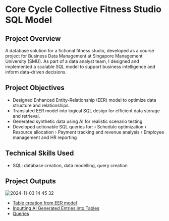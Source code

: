# Core Cycle Collective Fitness Studio SQL Model

## Project Overview
A database solution for a fictional fitness studio, developed as a course project for Business Data Management at Singapore Management University (SMU). As part of a data analyst team, I designed and implemented a scalable SQL model to support business intelligence and inform data-driven decisions.

## Project Objectives
* Designed Enhanced Entity-Relationship (EER) model to optimize data structure and relationships.
* Translated EER model into logical SQL design for efficient data storage and retrieval.
* Generated synthetic data using AI for realistic scenario testing
* Developed actionable SQL queries for:
› Schedule optimization
› Resource allocation
› Payment tracking and revenue analysis
› Employee management and HR reporting

## Technical Skills Used
* SQL: database creation, data modelling, query creation
  
## Project Outputs

![2024-11-03 14 45 32](https://github.com/user-attachments/assets/df3af0d3-de09-4cca-9565-5e93b3456f4c)

* [Table creation from EER model](https://raw.githubusercontent.com/hanns01o/bdm-project/refs/heads/main/create%20tables.sql)
* [Inputting AI Generated Entries into Tables](https://raw.githubusercontent.com/hanns01o/bdm-project/refs/heads/main/input%20data.sql)
* [Queries](https://github.com/hanns01o/bdm-project/blob/main/queries.sql)
